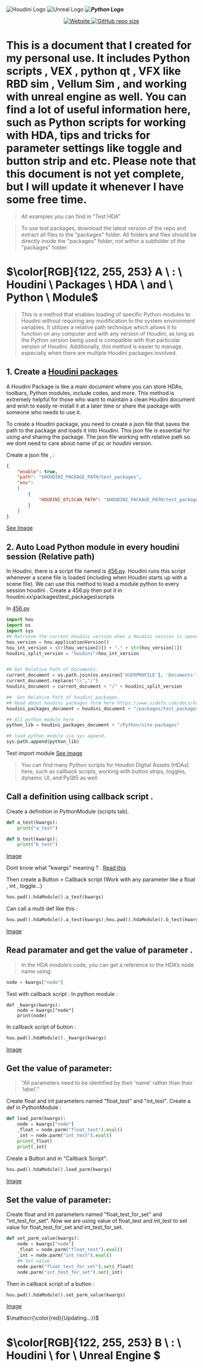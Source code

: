 ![Houdini Logo](https://static.sidefx.com/images/ui/sfx_logo.svg)
![Unreal Logo](https://github.com/97AlexNguyen/Alex_Houdini_python/blob/main/logo/UE_Logo_horizontal_unreal-engine_white.svg)
_____________________________![Python Logo](https://www.python.org/static/community_logos/python-logo-generic.svg)_____________________________



<p align="center">
   <a href="https://github.com/97AlexNguyen">
    <img alt="Website" src="https://img.shields.io/website?label=main%20project&up_message=Community%20Projects&url=https%3A%2F%2Fgithub.com%2Fnitzan-treg%2Fcommunity_projects">
  </a>
  <a href="https://github.com/97AlexNguyen/Alex_Houdini_python">
    <img alt="GitHub repo size" src="https://img.shields.io/github/repo-size/97AlexNguyen/Alex_Houdini_python">
  </a>
</p>



# This is a document that I created for my personal use. It includes Python scripts , VEX , python qt , VFX like RBD sim , Vellum Sim , and working with unreal engine as well. You can find a lot of useful information here, such as Python scripts for working with HDA, tips and tricks for parameter settings like toggle and button strip and etc. Please note that this document is not yet complete, but I will update it whenever I have some free time.

> All examples you can find in "Test HDA"

>To use test packages, download the latest version of the repo and extract all files to the "packages" folder. All folders and files should be directly inside the "packages" folder, not within a subfolder of the "packages" folder.

# $\color[RGB]{122, 255, 253} A \ : \ Houdini \ Packages \ HDA \ and \ Python \ Module$ 


>This is a method that enables loading of specific Python modules to Houdini without requiring any modification to the system environment variables. It utilizes a relative path technique which allows it to function on any computer and with any version of Houdini, as long as the Python version being used is compatible with that particular version of Houdini. Additionally, this method is easier to manage, especially when there are multiple Houdini packages involved.

## 1. Create a [Houdini packages](https://www.sidefx.com/docs/houdini/ref/plugins.html)

A Houdini Package is like a main document where you can store HDAs, toolbars, Python modules, include codes, and more. This method is extremely helpful for those who want to maintain a clean Houdini document and wish to easily re-install it at a later time or share the package with someone who needs to use it.

To create a Houdini package, you need to create a json file that saves the path to the package and loads it into Houdini. This json file is essential for using and sharing the package. The json file working with relative path so we dont need to care about name of pc or houdini version.


Create a json file , :

```json
{
    "enable": true,
    "path": "$HOUDINI_PACKAGE_PATH/test_packages",    
    "env": 
    [
        {
            "HOUDINI_OTLSCAN_PATH": "$HOUDINI_PACKAGE_PATH/test_packages/hda;"
        }
    ]
}
```
[See Image](https://github.com/97AlexNguyen/Alex_Houdini_python/blob/main/tutorial_image/houdini_packages_json.png)




## 2. Auto Load Python module in every houdini session (Relative path)
In Houdini, there is a script file named is [456.py](https://github.com/97AlexNguyen/Alex_Houdini_python/blob/main/tutorial_image/load_456py.png).
Houdini runs this script whenever a scene file is loaded (including when Houdini starts up with a scene file).
We can use this method to load a module python to every session houdini . 
Create a 456.py then put it in houdini.xx\packages\test_packages\scripts

In [456.py](https://github.com/97AlexNguyen/Alex_Houdini_python/blob/main/test_packages/scripts/456.py) 
```python
import hou
import os
import sys
## Retrieve the current Houdini version when a Houdini session is opened.
hou_version = hou.applicationVersion()
hou_int_version = str(hou_version[0]) + "." + str(hou_version[1])
houdini_split_version = "houdini"+hou_int_version


## Get Relative Path of Documents.
current_document = os.path.join(os.environ['USERPROFILE'], 'Documents')
current_document.replace("\\","/")
houdini_document = current_document + "/" + houdini_split_version

##  Get Relative Path of houdini packages.
## Read about houdini packages form here https://www.sidefx.com/docs/houdini/ref/plugins.html
houdini_packages_document = houdini_document + "/packages/test_packages"

## All python module here . 
python_lib = houdini_packages_document + "/Python/site-packages"

## load python module via sys append.
sys.path.append(python_lib)
```
Test import module [See image](https://github.com/97AlexNguyen/Alex_Houdini_python/blob/main/tutorial_image/test_load_module.png)

>You can find many Python scripts for Houdini Digital Assets (HDAs) here, such as callback scripts, working with button strips, toggles, dynamic UI, and PyQt5 as well.

## Call a definition using callback script .

Create a definition in PythonModule (scripts tab).

```Python
def a_test(kwargs):
    print("a_test")

def b_test(kwargs):
    print("b_test")
```
[Image](https://github.com/97AlexNguyen/Alex_Houdini_python/blob/main/tutorial_image/create_a_def.png)

Dont know what "kwargs" meaning ? . [Read this](https://www.sidefx.com/docs/houdini/hom/locations.html)

Then create a Button > Callback script (Work with any parameter like a float , int , toggle...)
```Python
hou.pwd().hdaModule().a_test(kwargs)
```
Can call a multi def like this :

```Python
hou.pwd().hdaModule().a_test(kwargs);hou.pwd().hdaModule().b_test(kwargs)
```
[Image](https://github.com/97AlexNguyen/Alex_Houdini_python/blob/main/tutorial_image/callback_script.png)

## Read paramater and get the value of parameter . 

> In the HDA module’s code, you can get a reference to the HDA’s node name using:

```Python
node = kwargs["node"]
```
Test with callback script :
In python module : 
```
def _kwargs(kwargs):
    node = kwargs["node"]
    print(node)
```
In callback script of button :
```Python
hou.pwd().hdaModule()._kwargs(kwargs)
```
[Image](https://github.com/97AlexNguyen/Alex_Houdini_python/blob/main/tutorial_image/kwargs_node.png)

## Get the value of parameter: 
> "All parameters need to be identified by their 'name' rather than their 'label'."

Create float and int parameters named "float_test" and "int_test".
Create a def in PythonModule :
```Python
def load_parm(kwargs):
    node = kwargs["node"]
    _float = node.parm("float_test").eval()
    _int = node.parm("int_test").eval()
    print(_float)
    print(_int)
```
Create a Button and in "Callback Script":
```Python
hou.pwd().hdaModule().load_parm(kwargs)
```
[Image](https://github.com/97AlexNguyen/Alex_Houdini_python/blob/main/tutorial_image/load_parm_hda.png)


## Set the value of parameter: 

Create float and int parameters named "float_test_for_set" and "int_test_for_set".
Now we are using value of float_test and int_test to set value for float_test_for_set and int_test_for_set.

```Python
def set_parm_value(kwargs):
    node = kwargs["node"]
    _float = node.parm("float_test").eval()
    _int = node.parm("int_test").eval()
    ## Set value
    node.parm("float_test_for_set").set(_float)
    node.parm("int_test_for_set").set(_int)    
```
Then in callback script of a button :
```Python
hou.pwd().hdaModule().set_parm_value(kwargs)
```
[Image](https://github.com/97AlexNguyen/Alex_Houdini_python/blob/main/tutorial_image/set_parm.png)


$\mathscr{\color{red}{Updating...}}$




# $\color[RGB]{122, 255, 253} B \ : \ Houdini \ for \ Unreal Engine $ 


